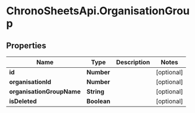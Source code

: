# ChronoSheetsApi.OrganisationGroup

## Properties

Name | Type | Description | Notes
------------ | ------------- | ------------- | -------------
**id** | **Number** |  | [optional] 
**organisationId** | **Number** |  | [optional] 
**organisationGroupName** | **String** |  | [optional] 
**isDeleted** | **Boolean** |  | [optional] 


